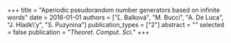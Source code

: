 +++
title = "Aperiodic pseudorandom number generators based on infinite words"
date = 2016-01-01
authors = ["Ľ. Balková", "M. Bucci", "A. De Luca", "J. Hladk\’y", "S. Puzynina"]
publication_types = ["2"]
abstract = ""
selected = false
publication = "*Theoret. Comput. Sci.*"
+++

